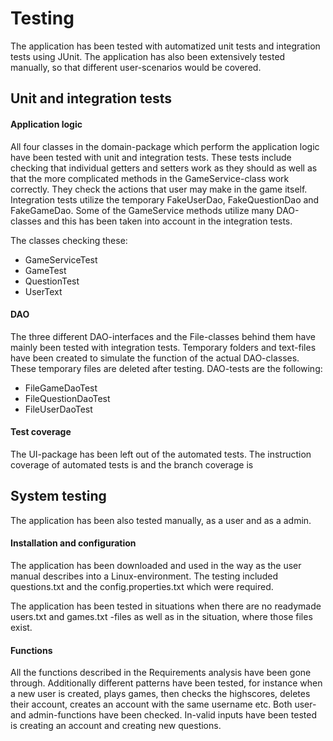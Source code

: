 # Testing

The application has been tested with automatized unit tests and integration tests using JUnit. The application has also been extensively tested manually, so that different user-scenarios would be covered. 

## Unit and integration tests

#### Application logic

All four classes in the domain-package which perform the application logic have been tested with unit and integration tests. These tests include checking that individual getters and setters work as they should as well as that the more complicated methods in the GameService-class work correctly. They check the actions that user may make in the game itself. Integration tests utilize the temporary FakeUserDao, FakeQuestionDao and FakeGameDao. Some of the GameService methods utilize many DAO-classes and this has been taken into account in the integration tests. 

The classes checking these:

- GameServiceTest
- GameTest
- QuestionTest
- UserText

#### DAO

The three different DAO-interfaces and the File-classes behind them have mainly been tested with integration tests. Temporary folders and text-files have been created to simulate the function of the actual DAO-classes. These temporary files are deleted after testing. DAO-tests are the following:

- FileGameDaoTest
- FileQuestionDaoTest
- FileUserDaoTest

#### Test coverage

The UI-package has been left out of the automated tests. The instruction coverage of automated tests is and the branch coverage is 

## System testing

The application has been also tested manually, as a user and as a admin. 

#### Installation and configuration 

The application has been downloaded and used in the way as the user manual describes into a Linux-environment. The testing included questions.txt and the config.properties.txt which were required. 

The application has been tested in situations when there are no readymade users.txt and games.txt -files as well as in the situation, where those files exist. 

#### Functions

All the functions described in the Requirements analysis have been gone through. Additionally different patterns have been tested, for instance when a new user is created, plays games, then checks the highscores, deletes their account, creates an account with the same username etc. Both user- and admin-functions have been checked. In-valid inputs have been tested is creating an account and creating new questions. 

